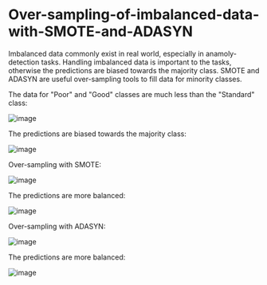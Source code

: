# Over-sampling-of-imbalanced-data-with-SMOTE-and-ADASYN
Imbalanced data commonly exist in real world, especially in anamoly-detection tasks. Handling imbalanced data is important to the tasks, otherwise the predictions are biased towards the majority class. SMOTE and ADASYN are useful over-sampling tools to fill data for minority classes.

The data for "Poor" and "Good" classes are much less than the "Standard" class:

![image](https://github.com/hanfei1986/Over-sampling-of-imbalanced-data-with-SMOTE-and-ADASYN/assets/59255164/bd11990f-e006-4f79-b45b-5af0d2c6534c)

The predictions are biased towards the majority class:

![image](https://github.com/hanfei1986/Over-sampling-of-imbalanced-data-with-SMOTE-and-ADASYN/assets/59255164/d749e78f-7965-4ade-9f0e-60828771d775)

Over-sampling with SMOTE:

![image](https://github.com/hanfei1986/Over-sampling-of-imbalanced-data-with-SMOTE-and-ADASYN/assets/59255164/a1d980f1-2e10-49c4-adec-7c92eccf95a3)

The predictions are more balanced:

![image](https://github.com/hanfei1986/Over-sampling-of-imbalanced-data-with-SMOTE-and-ADASYN/assets/59255164/81908ba2-3f72-47a3-96be-9cfac53fc15b)

Over-sampling with ADASYN:

![image](https://github.com/hanfei1986/Over-sampling-of-imbalanced-data-with-SMOTE-and-ADASYN/assets/59255164/db2f505f-47a3-4fa0-a7ad-acae7a9afe53)

The predictions are more balanced:

![image](https://github.com/hanfei1986/Over-sampling-of-imbalanced-data-with-SMOTE-and-ADASYN/assets/59255164/532d9c6b-08c4-436b-8806-19396a03ecc2)

